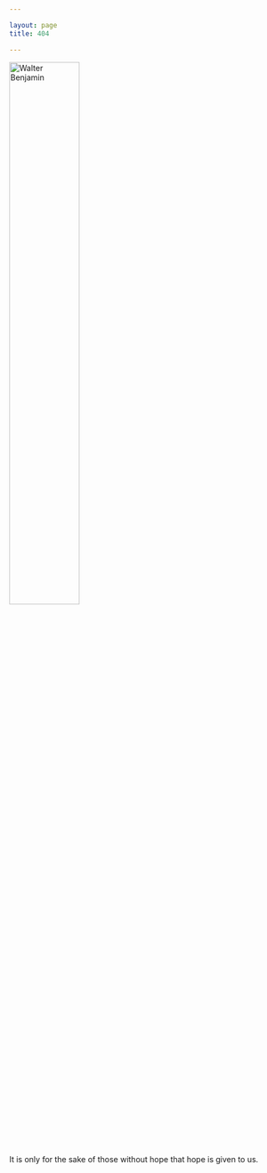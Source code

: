 ```yaml
---

layout: page
title: 404

---
```


<p><img src="{{ site.baseurl }}/assets/img/benjamin-tall.jpg" width="50%" alt="Walter Benjamin" class="center-img"/></p>

<div class="caption-404">It is only for the sake of those without hope that hope is given to us.</div>

